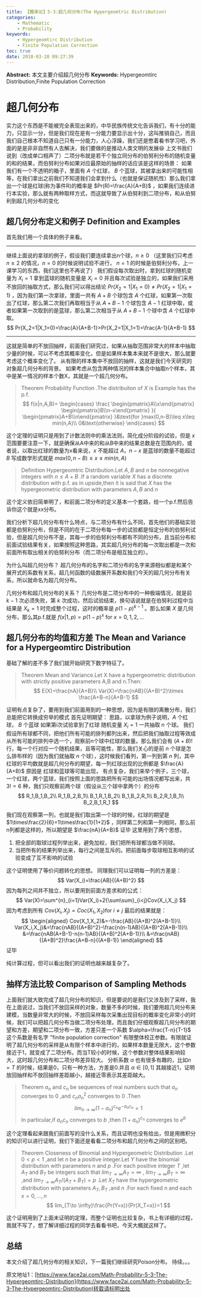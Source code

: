 ```yaml
---
title: 【概率论】5-3:超几何分布(The Hypergeomtric Distribution)
categories:
    - Mathematic
    - Probability
keywords:
    - Hypergeomtirc Distribution
    - Finite Population Correction
toc: true
date: 2018-03-28 09:27:39
---
```


**Abstract:** 本文主要介绍超几何分布
**Keywords:** Hypergeomtirc Distribution,Finite Population Correction

<!--more-->
# 超几何分布
实力这个东西是不能被完全表现出来的，中华民族传统文化告诉我们，有十分的能力，只显示一分，但是我们现在是有一分能力要显示出十分，这叫推销自己，而且我们自己根本不知道自己只有一分能力，人心浮躁，我们还是憋着看书学习吧，外面的是是非非自然有人去解决，我们要做的是推动人类文明的发展😆
上文书我们说到（改成单口相声了）二项分布就是若干个独立同分布的伯努利分布的随机变量的和的结果，而伯努利分布如果对应最原始的抽样的话应该是这样的场景：
如果我们有一个不透明的箱子，里面有 $A$ 个红球， $B$ 个蓝球，其被拿出来的可能性相等，在我们拿出之前我们不知道我们会拿到什么（也就是保证随机性）那么我们拿出一个球是红球(称为事件R)的概率是 $Pr(R)=\frac{A}{A+B}$ ，如果我们连续进行本实验，那么就有两种取样方式，而这就导致了从伯努利到二项分布，和从伯努利到超几何分布的变化
## 超几何分布定义和例子 Definition and Examples
首先我们用一个具体的例子来看。

----------
继续上面说的拿球的例子，假设我们要连续拿出n个球，$n\geq 0$  （这里我们只考虑 $n\geq 2$ 的情况，$n=0$ 的时候说明试验不进行， $n=1$ 的时候是伯努利分布，上一课学习的东西，我们这里也不再说了） 我们假设每次取出时，拿到红球的随机变量为 $X_i=1$ 拿到蓝球的随机变量是 $X_i=0$ 并且每次试验是独立的，如果我们采用不放回的抽取方式，那么我们可以得出结论 $Pr(X_2=1|X_1=0)\neq Pr(X_2=1|X_1=1)$ ，因为我们第一次拿球，里面一共有 $A+B$ 个球包含 $A$ 个红球，如果第一次取出了红球，那么第二次我们再取相当于从 $A+B-1$ 个球包含 $A-1$ 红球中取，或者如果第一次取到的是蓝球，那么第二次相当于从 $A+B-1$ 个球中含 $A$ 个红球中取。
$$
Pr(X_2=1|X_1=0)=\frac{A}{A+B-1}>Pr(X_2=1|X_1=1)=\frac{A-1}{A+B-1}
$$


----------

这就是简单的不放回抽样，前面我们研究过，如果从抽取范围非常大的样本中抽取少量的时候，可以不考虑其概率变化，但是如果样本集本来就不是很大，那么就要考虑这个概率变化了。
从有限的样本集中不放回的抽样，这就是我们今天研究的对象超几何分布的背景。
如果考虑从包含两种情况的样本集合中抽取n个样本，其中是某一情况的样本个数X，其就是一个超几何分布。

>Theorem Probability Function .The distribuiton of $X$ is Example has the p.f.
$$
f(x|n,A,B)=
\begin{cases}
\frac{
\begin{pmatrix}A\\x\end{pmatrix}
\begin{pmatrix}B\\n-x\end{pmatrix}
}{
\begin{pmatrix}A+B\\n\end{pmatrix}
}&\text{for }max(0,n-B)\leq x\leq min(n,A)\\
0&\text{otherwise}
\end{cases}
$$

这个定理的证明只是用到了计数法则中的乘法法则，简化成分阶段的试验，但是 $x$ 范围要要注意一下，就是确保从A中来的和从B中来的结果总数是在范围内的，或者说，以取出红球的数量为x看来说，$x$ 不能超过 $A$，$n-x$ 是蓝球的数量不能超过 $B$ 写成数学形式就是 $max(0,n-B)\leq x\leq min(n,A)$

>Definition Hypergeomtric Distribution.Let $A,B$ and $n$ be nonnegative integers with $n\leq A+B$ .If a random variable $X$ has a discrete distribution with p.f. as in upside,then it is said that $X$ has the hypergeometric distribution with parameters $A,B$ and $n$

这个定义依旧简单明了，和前面二项分布的定义基本一个套路，给一个p.f.然后告诉你这个就是xx分布。

我们分析下超几何分布有什么特点，与二项分布有什么不同，首先他们的基础实验都是伯努利分布，但是不同的在于二项分布每一步的试验都是恒定分布的伯努利试验，但是超几何分布不是，其每一步的伯努利分布都有不同的分布，且当前分布和前面试验结果有关，如果按照这种思路，其实超几何分布的每一次取出都是一次和前面所有取出相关的伯努利分布（而二项分布是相互独立的）。

为什么叫超几何分布？
超几何分布的名字和二项分布的名字来源相似都是和某个展开式的系数有关系，超几何函数的级数展开系数和我们今天的超几何分布有关系，所以就命名为超几何分布。

几何分布和超几何分布的关系？
几何分布是二项分布中的一种极端情况，就是前 $k-1$ 次必须失败，第 $k$ 次成功，然后试验结束，换句话说就是在伯努利过程中当结果是 $X_k=1$ 时完成整个过程，这时的概率是 $p(1-p)^{k-1}$ 。那么如果 $X$ 是几何分布，那么其p.f.就是 $f(x|1,p)=p(1-p)^x$ for $x=0,1,2,\dots$
## 超几何分布的均值和方差 The Mean and Variance for a Hypergeomtirc Distribution
基础了解的差不多了我们就开始研究下数字特征了。

>Theorem Mean and Variance.Let X have a hypergeometric distribution with strictly positive parameters A,B and n.Then:
$$
E(X)=\frac{nA}{A+B}\\
Var(X)=\frac{nAB}{(A+B)^2}\times \frac{A+B-n}{A+B-1}
$$

证明有点复杂了，要用到我们前面用到的一种思想，因为是有限的离散分布，我们总能把它转换成穷举的模式
首先证明期望：
思路，以拿球为例子说明，$A$ 个红球， $B$ 个蓝球 如果第i次试验拿到了红球 随机变量 $X_i=1$ 一共抽取 $n$ 个球。
我们假设所有球都不同，把他们所有可能的排列都列出来，然后把我们抽取过程等效成从所有可能的排列中选一个，观察前n个球中红球的数量。那么我们会有 $(A+B)!$ 行，每一个行对应一个随机结果，且等可能性，那么我们关心的是前 $n$ 个球是怎么排布样的（因为我们就抽取 $n$ 个球），这时候我们看列，第一列到第 $n$ 列，其中红球的平均数就是超几何分布的期望，每一列红球出现的比例都是 $\frac{A}{A+B}$ 原因是 红球和蓝球等可能出现，
有点复杂，我们来举个例子，三个球，一个红球，两个蓝球，我们按照上面的思路把所有可能的出场情况都写出来，共 $3!=6$ 种，我们只观察前两个球（假设从三个球中拿两个）的分布
$$
R_1,B_1,B_2\\
R_1,B_2,B_1\\
B_1,R_1,B_2\\
B_1,B_2,R_1\\
B_2,R_1,B_1\\
B_2,B_1,R_1
$$

我们现在观察第一列，也就是我们取出第一个球的时候，红球的期望是 $1\times\frac{2}{6}=1\times\frac{1}{1+2}$ ，同样第二列和第一列相同，那么前n列都是这样的，所以期望是 $\frac{nA}{A+B}$
证毕
这里用到了两个思想，
1. 把全部的取球过程列举出来，避免加权，我们把所有球都当做不同球。
2. 当把所有的结果列举出来，每行之间是互斥的。把前面每步取球相互影响的试验变成了互不影响的试验

这个证明使用了等价问题转化的思想。
同理我们可以证明每一列的方差是：
$$
Var(X_i)=\frac{AB}{(A+B)^2}
$$
因为每列之间并不独立，所以要用到前面方差求和的公式：
$$
Var(X)=\sum^{n}_{i=1}Var(X_i)+2{\sum\sum}_{i<j}Cov(X_i,X_j)
$$
因为考虑到所有 $Cov(X_i,X_j)=Coc(X_1,X_2)\text{for }i\neq j$
最后的结果就是：
$$
\begin{aligned}
Cov(X_1,X_2)&=-\frac{AB}{(A+B)^2(A+B-1)}\\
Var(X_i,X_j)&=\frac{nAB}{(A+B)^2}-\frac{n(n-1)AB}{(A+B)^2(A+B-1)}\\
&=\frac{nAB(A+B-1)-n(n-1)AB}{(A+B)^2(A+B-1)}\\
&=\frac{nAB}{(A+B)^2}\frac{A+B-n}{(A+B-1)}
\end{aligned}
$$
证毕

纯计算过程，但可以看出我们的证明也越来越复杂了。

## 抽样方法比较 Comparison of Sampling Methods
上面我们就大致完成了超几何分布的知识，但是要说的是我们又涉及到了采样，我在上面说过，当我们不放回采样的对象，数量不多的时候，我们要用超几何分布来建模，当数量非常大的时候，不放回采样每次采集出现目标的概率变化非常小的时候，我们可以把超几何分布当做二项分布处理，而且我们仔细观察超几何分布的期望和方差，期望和二项分布一致，方差只差一个系数 $\alpha=\frac{T-n}{T-1}$ 这个系数是有名字 "finite population correction" 有限整体校正参数。有限就证明了超几何分布的采样是从有限个样本中进行的，如果样本数量无限大，这个参数接近于1，就变成了二项分布。而当T较小的时候，这个参数对整体结果影响较大，这时超几何分布和二项分布差异较大。
分析系数 $\alpha$ 也有很多有趣的，比如$n=T$ 的时候，结果是0，只有一种方法，方差是0.并且 $\alpha\in [0,1]$  其越接近1，证明放回抽样和不放回抽样差距越小，越接近零表示其差距越大。

>Theorem $a_n$ and $c_n$ be sequences of real numbers such that $a_n$ converges to $0$ ,and $c_na_n^2$ converges to $0$ .Then
$$
lim_{n\to \infty}(1-a_n)^{c_n}e^{-a_nc_n}=1
$$
In particular,if $a_nc_n$ converges to $b$ ,then $(1+a_n)^{c_n}$ converges to $e^b$

这个定理看起来跟我们前面写的没什么关系，而且证明也没有给出，但是用微积分的知识可以进行证明，我们下面还是看看二项分布和超几何分布之间的区别吧。

>Theorem Closeness of Binomial and Hypergeometric Distribution .Let $0< p < 1$ ,and let $n$ be a positive integer.Let $Y$ have the binomial distribution with parameters $n$ and $p$ .For each positive integer $T$ ,let $A_T$ and $B_T$ be integers such that  $lim_{T\to \infty}A_{T}=\infty$ , $lim_{T\to \infty}B_{T}=\infty$ ,and $lim_{T\to \infty} A_T/(A_T+B_T)=p$ .Let $X_T$ have the hypergeometric distribution with parameters $A_T,B_T$ ,and $n$ .For each fixed $n$ and each $x=0,\dots,n$
$$
lim_{T\to \infty}\frac{Pr(Y=x)}{Pr(X_T=x)}=1
$$


这个证明用到了上面未证明的定理，而整个证明也比较复杂，书上有详细的过程，我就不写了，想了解详细过程的同学去看看书吧，今天大概就这样了。

## 总结
本文介绍了超几何分布的相关知识，下一篇我们继续研究Poison分布。
待续。。。





原文地址1：[https://www.face2ai.com/Math-Probability-5-3-The-Hypergeomtirc-Distribution](https://www.face2ai.com/Math-Probability-5-3-The-Hypergeomtirc-Distribution)转载请标明出处
